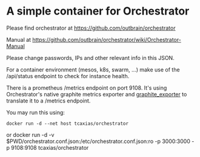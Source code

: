 # A simple container for Orchestrator

Please find orchestrator at https://github.com/outbrain/orchestrator

Manual at https://github.com/outbrain/orchestrator/wiki/Orchestrator-Manual

Please change passwords, IPs and other relevant info in this JSON.

For a container environment (mesos, k8s, swarm, ...) make use of the /api/status endpoint to check for instance health.

There is a prometheus /metrics endpoint on port 9108.
It's using Orchestrator's native graphite metrics exporter and [graphite_exporter](https://github.com/prometheus/graphite_exporter) to translate it to a /metrics endpoint.

You may run this using:

    docker run -d --net host tcaxias/orchestrator
or
    docker run -d -v $PWD/orchestrator.conf.json:/etc/orchestrator.conf.json:ro -p 3000:3000 -p 9108:9108 tcaxias/orchestrator
